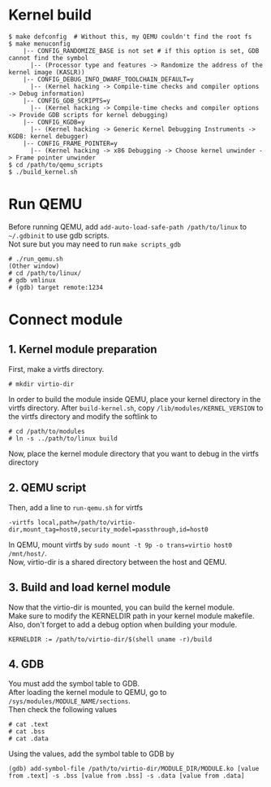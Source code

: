 # Kernel build
```
$ make defconfig  # Without this, my QEMU couldn't find the root fs
$ make menuconfig
    |-- CONFIG_RANDOMIZE_BASE is not set # if this option is set, GDB cannot find the symbol
      |-- (Processor type and features -> Randomize the address of the kernel image (KASLR))
    |-- CONFIG_DEBUG_INFO_DWARF_TOOLCHAIN_DEFAULT=y
      |-- (Kernel hacking -> Compile-time checks and compiler options -> Debug information)
    |-- CONFIG_GDB_SCRIPTS=y
      |-- (Kernel hacking -> Compile-time checks and compiler options -> Provide GDB scripts for kernel debugging)
    |-- CONFIG_KGDB=y
      |-- (Kernel hacking -> Generic Kernel Debugging Instruments -> KGDB: kernel debugger)
    |-- CONFIG_FRAME_POINTER=y 
      |-- (Kernel hacking -> x86 Debugging -> Choose kernel unwinder -> Frame pointer unwinder
$ cd /path/to/qemu_scripts
$ ./build_kernel.sh
```

# Run QEMU
Before running QEMU, add `add-auto-load-safe-path /path/to/linux` to `~/.gdbinit` to use gdb scripts.  
Not sure but you may need to run `make scripts_gdb`
```
# ./run_qemu.sh
(Other window)
# cd /path/to/linux/
# gdb vmlinux
# (gdb) target remote:1234
```

# Connect module
## 1. Kernel module preparation
First, make a virtfs directory.  
```
# mkdir virtio-dir
```

In order to build the module inside QEMU, place your kernel directory in the virtfs directory.
After `build-kernel.sh`, copy `/lib/modules/KERNEL_VERSION` to the virtfs directory and modify the softlink to
```
# cd /path/to/modules
# ln -s ../path/to/linux build
```
Now, place the kernel module directory that you want to debug in the virtfs directory

## 2. QEMU script
Then, add a line to `run-qemu.sh` for virtfs
```
-virtfs local,path=/path/to/virtio-dir,mount_tag=host0,security_model=passthrough,id=host0
```
In QEMU, mount virtfs by `sudo mount -t 9p -o trans=virtio host0 /mnt/host/`.  
Now, virtio-dir is a shared directory between the host and QEMU.


## 3. Build and load kernel module
Now that the virtio-dir is mounted, you can build the kernel module.  
Make sure to modify the KERNELDIR path in your kernel module makefile.  
Also, don't forget to add a debug option when building your module.
```
KERNELDIR := /path/to/virtio-dir/$(shell uname -r)/build
```

## 4. GDB
You must add the symbol table to GDB.  
After loading the kernel module to QEMU, go to `/sys/modules/MODULE_NAME/sections`.  
Then check the following values
```
# cat .text
# cat .bss
# cat .data
```
Using the values, add the symbol table to GDB by
```
(gdb) add-symbol-file /path/to/virtio-dir/MODULE_DIR/MODULE.ko [value from .text] -s .bss [value from .bss] -s .data [value from .data]
```
